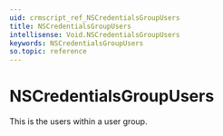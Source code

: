 ```yaml
---
uid: crmscript_ref_NSCredentialsGroupUsers
title: NSCredentialsGroupUsers
intellisense: Void.NSCredentialsGroupUsers
keywords: NSCredentialsGroupUsers
so.topic: reference
---
```


# NSCredentialsGroupUsers

This is the users within a user group.
